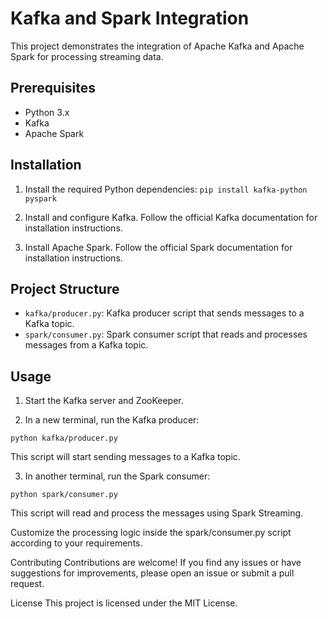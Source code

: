 # Kafka and Spark Integration

This project demonstrates the integration of Apache Kafka and Apache Spark for processing streaming data.

## Prerequisites

- Python 3.x
- Kafka
- Apache Spark

## Installation

1. Install the required Python dependencies:
```pip install kafka-python pyspark```

2. Install and configure Kafka. Follow the official Kafka documentation for installation instructions.

3. Install Apache Spark. Follow the official Spark documentation for installation instructions.

## Project Structure

- `kafka/producer.py`: Kafka producer script that sends messages to a Kafka topic.
- `spark/consumer.py`: Spark consumer script that reads and processes messages from a Kafka topic.

## Usage

1. Start the Kafka server and ZooKeeper.

2. In a new terminal, run the Kafka producer:
```shell
python kafka/producer.py
```
This script will start sending messages to a Kafka topic.

3. In another terminal, run the Spark consumer:
```shell
python spark/consumer.py
```

This script will read and process the messages using Spark Streaming.

Customize the processing logic inside the spark/consumer.py script according to your requirements.

Contributing
Contributions are welcome! If you find any issues or have suggestions for improvements, please open an issue or submit a pull request.

License
This project is licensed under the MIT License.
